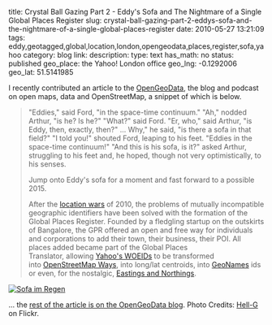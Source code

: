 title: Crystal Ball Gazing Part 2 - Eddy's Sofa and The Nightmare of a Single Global Places Register
slug: crystal-ball-gazing-part-2-eddys-sofa-and-the-nightmare-of-a-single-global-places-register
date: 2010-05-27 13:21:09
tags: eddy,geotagged,global,location,london,opengeodata,places,register,sofa,yahoo
category: blog
link: 
description: 
type: text
has_math: no
status: published
geo_place: the Yahoo! London office
geo_lng: -0.1292006
geo_lat: 51.5141985

I recently contributed an article to the [OpenGeoData](http://opengeodata.org/ "http://opengeodata.org/"), the blog and podcast on open maps, data and OpenStreetMap, a snippet of which is below.



> "Eddies," said Ford, "in the space-time continuum." "Ah," nodded Arthur, "is he? Is he?"
> "What?" said Ford. "Er, who," said Arthur, "is Eddy, then, exactly, then?"
> ...
> Why," he said, "is there a sofa in that field?"
> "I told you!" shouted Ford, leaping to his feet. "Eddies in the space-time continuum!"
> "And this is his sofa, is it?" asked Arthur, struggling to his feet and, he hoped, though not very optimistically, to his senses.
> 
> Jump onto Eddy's sofa for a moment and fast forward to a possible 2015.
> 
> After the [location wars](http://www.google.co.uk/search?hl=en&source=hp&q=location+war+site:techcrunch.com "http://www.google.co.uk/search?hl=en&source=hp&q=location+war+site:techcrunch.com") of 2010, the problems of mutually incompatible geographic identifiers have been solved with the formation of the Global Places Register. Founded by a fledgling startup on the outskirts of Bangalore, the GPR offered an open and free way for individuals and corporations to add their town, their business, their POI. All places added became part of the Global Places Translator, allowing [Yahoo's WOEIDs](http://developer.yahoo.com/geo/geoplanet/guide/concepts.html "http://developer.yahoo.com/geo/geoplanet/guide/concepts.html") to be transformed into [OpenStreetMap Ways](http://wiki.openstreetmap.org/wiki/Way "http://wiki.openstreetmap.org/wiki/Way"), into long/lat centroids, into [GeoNames](http://www.geonames.org/ "http://www.geonames.org/") ids or even, for the nostalgic, [Eastings and Northings](http://en.wikipedia.org/wiki/Easting_and_northing "http://en.wikipedia.org/wiki/Easting_and_northing").


[![Sofa im Regen](http://farm1.static.flickr.com/155/386564914_a2a7a84abb_d.jpg)](http://www.flickr.com/photos/helge_kroeger/386564914/ "Sofa im Regen")

... the [rest of the article is on the OpenGeoData blog](http://opengeodata.org/eddys-sofa-and-the-nightmare-of-a-single-glob "http://opengeodata.org/eddys-sofa-and-the-nightmare-of-a-single-glob").
Photo Credits: [Hell-G](http://www.flickr.com/photos/helge_kroeger/386564914/ "http://www.flickr.com/photos/helge_kroeger/386564914/") on Flickr.


